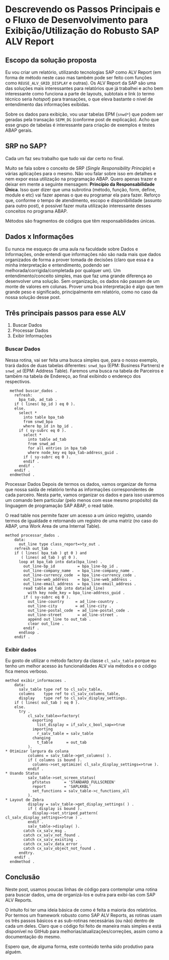 # Descrevendo os Passos Principais e o Fluxo de Desenvolvimento para Exibição/Utilização do Robusto SAP ALV Report

## Escopo da solução proposta

Eu vou criar um relatório, utilizando tecnologias SAP como ALV Report (em forma de método neste caso mas também pode ser feito com funções como `REUSE_ALV_GRID_DISPLAY` e outras). Os ALV Report da SAP são uma das soluções mais interessantes para relatórios que já trabalhei e acho bem interessante como funciona a parte de layouts, subtotais e link (o termo técnico seria *hotspot*) para transações, o que eleva bastante o nível de entendimento das informações exibidas.

Sobre os dados para exibição, vou usar tabelas EPM (`snwd*`) que podem ser geradas pela transação `SEPM_DG` (conforme post de explicação). Acho que esse grupo de tabelas é interessante para criação de exemplos e testes ABAP gerais.

## SRP no SAP?

Cada um faz seu trabalho que tudo vai dar certo no final.

Muito se fala sobre o conceito de SRP (*Single Responsibility Principle*) e várias aplicações para o mesmo. Não vou falar sobre isso em detalhes e nem expor essa utilização na programação ABAP. Quero apenas trazer e deixar em mente a seguinte mensagem: **Princípio da Responsabilidade Única**. Isso quer dizer que uma subrotina (método, função, form, define, module e etc) vai fazer apenas o que eu programar ela para fazer. Reforço que, conforme o tempo de atendimento, escopo e disponibilidade (assunto para outro post), é possível fazer muita utilização interessante desses conceitos no programa ABAP.

Métodos são fragmentos de códigos que têm responsabilidades únicas.

## Dados x Informações

Eu nunca me esqueço de uma aula na faculdade sobre Dados e Informações, onde entendi que informações não são nada mais que dados organizados de forma a prover tomada de decisões (claro que essa é a minha interpretação e entendimento, podendo ser melhorada/corrigida/completada por qualquer um). Um entendimento/conceito simples, mas que faz uma grande diferença ao desenvolver uma solução. Sem organização, os dados não passam de um monte de valores em colunas. Prover uma boa interpretação é algo que tem grande peso e significado, principalmente em relatório, como no caso da nossa solução desse post.

## Três principais passos para esse ALV

1.  Buscar Dados
2.  Processar Dados
3.  Exibir Informações

### Buscar Dados

Nessa rotina, vai ser feita uma busca simples que, para o nosso exemplo, trará dados de duas tabelas diferentes: `snwd_bpa` (EPM: Business Partners) e `snwd_ad` (EPM: Address Table). Faremos uma busca na tabela de Parceiros e também na tabela de Endereço, ao final exibindo o endereço dos respectivos.

```abap
  method buscar_dados .
    refresh:
      bpa_tab, ad_tab .
    if ( lines( bp_id ) eq 0 ).
    else.
      select *
        into table bpa_tab
        from snwd_bpa
        where bp_id in bp_id .
      if ( sy-subrc eq 0 ).
        select *
          into table ad_tab
          from snwd_ad
          for all entries in bpa_tab
          where node_key eq bpa_tab-address_guid .
        if ( sy-subrc eq 0 ).
        endif .
      endif .
    endif .
  endmethod .
  ```
Processar Dados
Depois de termos os dados, vamos organizar de forma que nossa saída de relatório tenha as informações correspondentes de cada parceiro. Nesta parte, vamos organizar os dados e para isso usaremos um comando bem particular (pelo menos com esse mesmo propósito) da linguagem de programação SAP ABAP, o read table.

O read table nos permite fazer um acesso a um único registro, usando termos de igualdade e retornando um registro de uma matriz (no caso do ABAP, uma Work Area de uma Internal Table).

```abap
method processar_dados .
    data:
      out_line type class_report=>ty_out .
    refresh out_tab .
    if ( lines( bpa_tab ) gt 0 ) and
       ( lines( ad_tab ) gt 0 ).
      loop at bpa_tab into data(bpa_line) .
        out_line-bp_id          = bpa_line-bp_id .
        out_line-company_name   = bpa_line-company_name .
        out_line-currency_code  = bpa_line-currency_code .
        out_line-web_address    = bpa_line-web_address .
        out_line-email_address  = bpa_line-email_address .
        read table ad_tab into data(ad_line)
          with key node_key = bpa_line-address_guid .
        if ( sy-subrc eq 0 ).
          out_line-country     = ad_line-country .
          out_line-city        = ad_line-city .
          out_line-postal_code  = ad_line-postal_code .
          out_line-street       = ad_line-street .
          append out_line to out_tab .
          clear out_line .
        endif .
      endloop .
    endif .
```

### Exibir dados
Eu gosto de utilizar o método factory da classe `cl_salv_table` porque eu tenho um melhor acesso às funcionalidades ALV via métodos e o código fica menos verboso.

```abap
method exibir_informacoes .
    data:
      salv_table type ref to cl_salv_table,
      columns    type ref to cl_salv_columns_table,
      display    type ref to cl_salv_display_settings.
    if ( lines( out_tab ) eq 0 ).
    else.
      try .
          cl_salv_table=>factory(
            exporting
              list_display = if_salv_c_bool_sap=>true
            importing
              r_salv_table = salv_table
            changing
              t_table      = out_tab
          ).
* Otimizar largura da coluna
          columns = salv_table->get_columns( ).
          if ( columns is bound ).
            columns->set_optimize( cl_salv_display_settings=>true ).
          endif .
* Usando Status
          salv_table->set_screen_status(
            pfstatus      = 'STANDARD_FULLSCREEN'
            report        = 'SAPLKKBL'
            set_functions = salv_table->c_functions_all
          ).
* Layout de Zebra
          display = salv_table->get_display_settings( ) .
          if ( display is bound ).
            display->set_striped_pattern( cl_salv_display_settings=>true ) .
          endif .
          salv_table->display( ).
        catch cx_salv_msg .
        catch cx_salv_not_found .
        catch cx_salv_existing .
        catch cx_salv_data_error .
        catch cx_salv_object_not_found .
      endtry.
    endif .
  endmethod .
```

## Conclusão
Neste post, usamos poucas linhas de código para contemplar uma rotina para buscar dados, uma de organizá-los e outra para exibi-las com SAP ALV Reports.

O intuito foi ter uma ideia básica de como é feita a maioria dos relatórios. Por termos um framework robusto como SAP ALV Reports, as rotinas usam os três passos básicos e as sub-rotinas necessárias (ou não) dentro de cada um deles. Claro que o código foi feito de maneira mais simples e está disponível no GitHub para melhorias/atualizações/correções, assim como a documentação do mesmo.


Espero que, de alguma forma, este conteúdo tenha sido produtivo para alguém.


